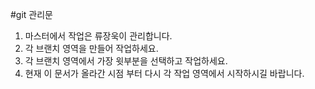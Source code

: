 #git 관리문

1. 마스터에서 작업은 류장욱이 관리합니다.
2. 각 브랜치 영역을 만들어 작업하세요.
3. 각 브랜치 영역에서 가장 윗부분을 선택하고 작업하세요.
4. 현재 이 문서가 올라간 시점 부터 다시 각 작업 영역에서 시작하시길 바랍니다.